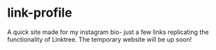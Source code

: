 # link-profile
A quick site made for my instagram bio- just a few links replicating the functionality of Linktree. The temporary website will be up soon!

